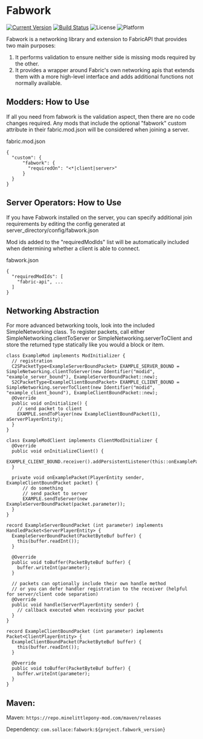 Fabwork
========

[![Current Version](https://img.shields.io/github/v/tag/MineLittlePony/Fabwork)](https://img.shields.io/github/v/tag/MineLittlePony/Fabwork)
[![Build Status](https://github.com/Sollace/Fabwork/actions/workflows/gradle-build.yml/badge.svg)](https://github.com/Sollace/Fabwork/actions/workflows/gradle-build.yml)
![License](https://img.shields.io/github/license/Sollace/Fabwork)
![Platform](https://img.shields.io/badge/api-fabric-orange.svg)

Fabwork is a networking library and extension to FabricAPI that provides two main purposes:

1. It performs validation to ensure neither side is missing mods required by the other.
2. It provides a wrapper around Fabric's own networking apis that extends them with a more high-level interface and adds additional functions not normally available.


## Modders: How to Use

If all you need from fabwork is the validation aspect, then there are no code changes required.
Any mods that include the optional "fabwork" custom attribute in their fabric.mod.json will be considered when joining a server.

fabric.mod.json
```
{
  "custom": {
      "fabwork": {
        "requiredOn": "<*|client|server>"
      }
  }
}
```


## Server Operators: How to Use

If you have Fabwork installed on the server, you can specify additional join requirements by editing the config generated at server_directory/config/fabwork.json

Mod ids added to the "requiredModIds" list will be automatically included when determining whether a client is able to connect.

fabwork.json
```
{
  "requiredModIds": [
    "fabric-api", ...
  ]
}
```

## Networking Abstraction

For more advanced betworking tools, look into the included SimpleNetworking class.
To register packets, call either SimpleNetworking.clientToServer or SimpleNetworking.serverToClient and store the returned type statically
like you would a block or item.

```
class ExampleMod implements ModInitializer {
  // registration
  C2SPacketType<ExampleServerBoundPacket> EXAMPLE_SERVER_BOUND = SimpleNetworking.clientToServer(new Identifier("modid", "example_server_bound"), ExampleServerBoundPacket::new);
  S2CPacketType<ExampleClientBoundPacket> EXAMPLE_CLIENT_BOUND = SimpleNetworking.serverToClient(new Identifier("modid", "example_client_bound"), ExampleClientBoundPacket::new);
  @Override
  public void onInitialize() {
    // send packet to client
    EXAMPLE.sendToPlayer(new ExampleClientBoundPacket(1), aServerPlayerEntity);
  }
}

class ExampleModClient implements ClientModInitializer {
  @Override
  public void onInitializeClient() {
    EXAMPLE_CLIENT_BOUND.receiver().addPersistentListener(this::onExamplePacket);
  }

  private void onExamplePacket(PlayerEntity sender, ExampleClientBoundPacket packet) {
      // do something
      // send packet to server
      EXAMPLE.sendToServer(new ExampleServerBoundPacket(packet.parameter));
  }
}

record ExampleServerBoundPacket (int parameter) implements HandledPacket<ServerPlayerEntity> {
  ExampleServerBoundPacket(PacketByteBuf buffer) {
    this(buffer.readInt());
  }

  @Override
  public void toBuffer(PacketByteBuf buffer) {
    buffer.writeInt(parameter);
  }

  // packets can optionally include their own handle method
  // or you can defer handler registration to the receiver (helpful for server/client code separation)
  @Override
  public void handle(ServerPlayerEntity sender) {
    // callback executed when receiving your packet
  }
}

record ExampleClientBoundPacket (int parameter) implements Packet<ClientPlayerEntity> {
  ExampleClientBoundPacket(PacketByteBuf buffer) {
    this(buffer.readInt());
  }

  @Override
  public void toBuffer(PacketByteBuf buffer) {
    buffer.writeInt(parameter);
  }
}
```

## Maven:

Maven: `https://repo.minelittlepony-mod.com/maven/releases`

Dependency: `com.sollace:fabwork:${project.fabwork_version}`
